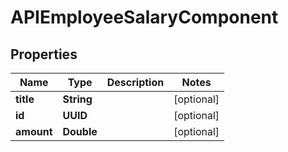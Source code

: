 

# APIEmployeeSalaryComponent


## Properties

| Name | Type | Description | Notes |
|------------ | ------------- | ------------- | -------------|
|**title** | **String** |  |  [optional] |
|**id** | **UUID** |  |  [optional] |
|**amount** | **Double** |  |  [optional] |



